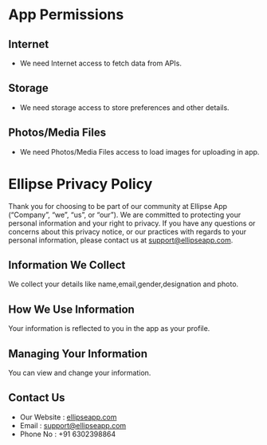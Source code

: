 # App Permissions
## Internet
- We need Internet access to fetch data from APIs. 
## Storage
- We need storage access to store preferences and other details.
## Photos/Media Files
- We need Photos/Media Files access to load images for uploading in app.

# Ellipse Privacy Policy
Thank you for choosing to be part of our community at Ellipse App (“Company”, “we”, “us”, or “our”). We are committed to protecting your personal information and your right to privacy. If you have any questions or concerns about this privacy notice, or our practices with regards to your personal information, please contact us at support@ellipseapp.com.

## Information We Collect
We collect your details like name,email,gender,designation and photo.
## How We Use Information
Your information is reflected to you in the app as your profile.
## Managing Your Information
You can view and change your information.
## Contact Us
- Our Website : [ellipseapp.com](https://ellipseapp.com/)
- Email : support@ellipseapp.com
- Phone No : +91 6302398864



